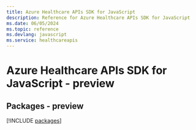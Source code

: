 ```yaml
---
title: Azure Healthcare APIs SDK for JavaScript
description: Reference for Azure Healthcare APIs SDK for JavaScript
ms.date: 06/05/2024
ms.topic: reference
ms.devlang: javascript
ms.service: healthcareapis
---
```

# Azure Healthcare APIs SDK for JavaScript - preview
## Packages - preview
[!INCLUDE [packages](healthcare-apis-index.md)]